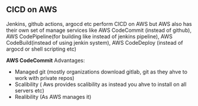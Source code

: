 ## CICD on AWS

Jenkins, github actions, argocd etc perform CICD on AWS but AWS also has their own set of manage services like AWS CodeCommit (instead of github), AWS CodePipeline(for building like instead of jenkins pipeline), AWS CodeBuild(instead of using jenkin system), AWS CodeDeploy (instead of argocd or shell scripting etc)

**AWS CodeCommit**
Advantages:
- Managed git (mostly organizations download gitlab, git as they ahve to work with private repos)
- Scalibility ( Aws provides scalibility as instead you ahve to install on all servers etc)
- Realibility (As AWS manages it)

